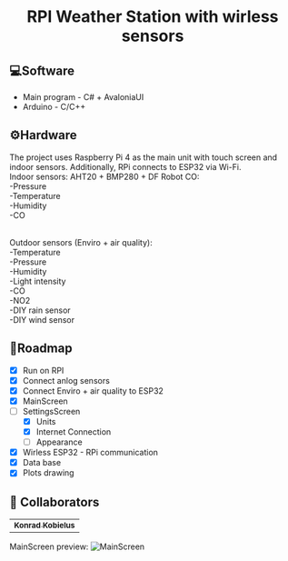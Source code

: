 <h1 align="center" style="font-weight: bold;">RPI Weather Station with wirless sensors</h1>



<h2 id="software">💻Software</h2>

- Main program - C# + AvaloniaUI
- Arduino - C/C++
<h2 id="hardware">⚙️Hardware</h2>

The project uses Raspberry Pi 4 as the main unit with touch screen and indoor sensors.
Additionally, RPi connects to ESP32 via Wi-Fi.
<br>Indoor sensors: AHT20 + BMP280 + DF Robot CO:   
-Pressure
<br> -Temperature
<br>-Humidity
<br>-CO

<br>Outdoor sensors (Enviro + air quality):
<br>-Temperature
<br>-Pressure
<br>-Humidity
<br>-Light intensity
<br>-CO
<br>-NO2
<br>-DIY rain sensor
<br>-DIY wind sensor
<h2 id="roadmap">🎯Roadmap</h2>

- [x] Run on RPI
- [X] Connect anlog sensors
- [X] Connect Enviro + air quality to ESP32
- [X] MainScreen
- [ ] SettingsScreen
    - [X] Units
    - [X] Internet Connection
    - [ ] Appearance
- [X] Wirless ESP32 - RPi communication
- [X] Data base
- [X] Plots drawing

<h2 id="colab">🤝 Collaborators</h2>
<table>
<tr>

<td align="center">
<a href="https://github.com/koob7">
<sub>
<b>Konrad Kobielus</b>
</sub>
</a>
</td>
</tr>
</table>

MainScreen preview:
![MainScreen](https://github.com/maks3211/WeatherStationRPi/assets/92019474/97da8a5d-1c70-4981-9a4e-68c30eff7fe2)
